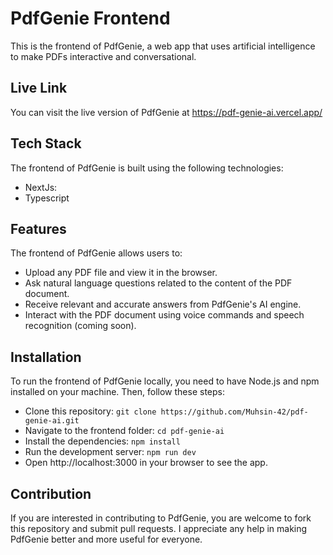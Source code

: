 # PdfGenie Frontend

This is the frontend of PdfGenie, a web app that uses artificial intelligence to make PDFs interactive and conversational.

## Live Link

You can visit the live version of PdfGenie at https://pdf-genie-ai.vercel.app/

## Tech Stack

The frontend of PdfGenie is built using the following technologies:

- NextJs:
- Typescript

## Features

The frontend of PdfGenie allows users to:

- Upload any PDF file and view it in the browser.
- Ask natural language questions related to the content of the PDF document.
- Receive relevant and accurate answers from PdfGenie's AI engine.
- Interact with the PDF document using voice commands and speech recognition (coming soon).

## Installation

To run the frontend of PdfGenie locally, you need to have Node.js and npm installed on your machine. Then, follow these steps:

- Clone this repository: `git clone https://github.com/Muhsin-42/pdf-genie-ai.git`
- Navigate to the frontend folder: `cd pdf-genie-ai`
- Install the dependencies: `npm install`
- Run the development server: `npm run dev`
- Open http://localhost:3000 in your browser to see the app.

## Contribution

If you are interested in contributing to PdfGenie, you are welcome to fork this repository and submit pull requests. I appreciate any help in making PdfGenie better and more useful for everyone.
